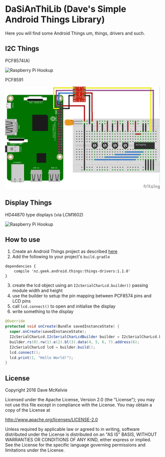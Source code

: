 # DaSiAnThiLib (Dave's Simple Android Things Library)

Here you will find some Android Things um, things, drivers and such.

## I2C Things

PCF8574(A)

![Raspberry Pi Hookup](rpi3_pcf8574.png)

PCF8591

![Raspberry Pi Hookup](rpi3_pcf8591.png)

## Display Things

HD44870 type displays (via LCM1602)

![Raspberry Pi Hookup](rpi3_lcd.png)

## How to use

1. Create an Android Things project as described [here](https://developer.android.com/things/training/first-device/create-studio-project.html)
2. Add the following to your project's `build.gradle`
```
dependencies {
    compile 'nz.geek.android.things:things-drivers:1.1.0'
}
```
3. create the lcd object using an `I2cSerialCharLcd.builder()` passing module width and height
4. use the builder to setup the pin mapping between PCF8574 pins and LCD pins
5. call `lcd.connect()` to open and initialise the display
6. write something to the display
```java
@Override
protected void onCreate(Bundle savedInstanceState) {
  super.onCreate(savedInstanceState);
  I2cSerialCharLcd.I2cSerialCharLcdBuilder builder = I2cSerialCharLcd.builder(20, 4);
  builder.rs(0).rw(1).e(2).bl(3).data(4, 5, 6, 7).address(6);
  I2cSerialCharLcd lcd = builder.build();
  lcd.connect();
  lcd.print(1, "Hello World!");
}
```

## License

Copyright 2016  Dave McKelvie

Licensed under the Apache License, Version 2.0 (the "License");
you may not use this file except in compliance with the License.
You may obtain a copy of the License at

http://www.apache.org/licenses/LICENSE-2.0

Unless required by applicable law or agreed to in writing, software
distributed under the License is distributed on an "AS IS" BASIS,
WITHOUT WARRANTIES OR CONDITIONS OF ANY KIND, either express or implied.
See the License for the specific language governing permissions and
limitations under the License.
